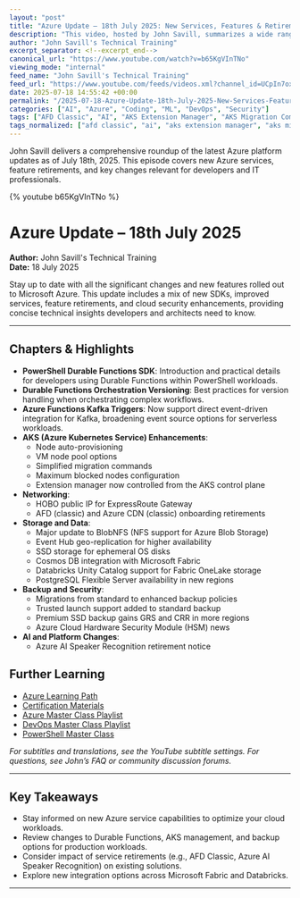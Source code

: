 ```yaml
---
layout: "post"
title: "Azure Update – 18th July 2025: New Services, Features & Retirements"
description: "This video, hosted by John Savill, summarizes a wide range of new Azure service updates and feature changes announced in mid-July 2025. Key topics covered include PowerShell Durable Functions SDK, Durable Functions orchestration versioning, new AKS (Azure Kubernetes Service) capabilities, Azure Functions Kafka triggers, Event Hub geo-replication, Cosmos DB in Microsoft Fabric, Databricks Unity Catalog to Fabric OneLake, Azure Cloud HSM, backup policy migrations, and Azure AI service retirements. The video also outlines upcoming changes for Azure CDN and other cloud services."
author: "John Savill's Technical Training"
excerpt_separator: <!--excerpt_end-->
canonical_url: "https://www.youtube.com/watch?v=b65KgVInTNo"
viewing_mode: "internal"
feed_name: "John Savill's Technical Training"
feed_url: "https://www.youtube.com/feeds/videos.xml?channel_id=UCpIn7ox7j7bH_OFj7tYouOQ"
date: 2025-07-18 14:55:42 +00:00
permalink: "/2025-07-18-Azure-Update-18th-July-2025-New-Services-Features-and-Retirements.html"
categories: ["AI", "Azure", "Coding", "ML", "DevOps", "Security"]
tags: ["AFD Classic", "AI", "AKS Extension Manager", "AKS Migration Command", "AKS Node Provisioning", "AKS VM Node Pools", "Azure", "Azure AI Speaker Recognition", "Azure Backup", "Azure CDN", "Azure Cloud", "Azure Cloud HSM", "Azure Kubernetes Service (aks)", "Azure Security", "Azure Updates", "BlobNFS", "Cloud", "Cloud Migration", "Coding", "Cosmos DB", "Databricks Unity Catalog", "DevOps", "Durable Functions Orchestration", "Event Hub Geo Replication", "ExpressRoute Gateway", "Fabric OneLake", "HOBO Public IP", "Microsoft", "Microsoft Azure", "Microsoft Fabric", "ML", "PostgreSQL Flexible Server", "PowerShell Durable Functions SDK", "Security", "SSD Ephemeral OS Disk", "Videos"]
tags_normalized: ["afd classic", "ai", "aks extension manager", "aks migration command", "aks node provisioning", "aks vm node pools", "azure", "azure ai speaker recognition", "azure backup", "azure cdn", "azure cloud", "azure cloud hsm", "azure kubernetes service aks", "azure security", "azure updates", "blobnfs", "cloud", "cloud migration", "coding", "cosmos db", "databricks unity catalog", "devops", "durable functions orchestration", "event hub geo replication", "expressroute gateway", "fabric onelake", "hobo public ip", "microsoft", "microsoft azure", "microsoft fabric", "ml", "postgresql flexible server", "powershell durable functions sdk", "security", "ssd ephemeral os disk", "videos"]
---
```


John Savill delivers a comprehensive roundup of the latest Azure platform updates as of July 18th, 2025. This episode covers new Azure services, feature retirements, and key changes relevant for developers and IT professionals.<!--excerpt_end-->

{% youtube b65KgVInTNo %}

# Azure Update – 18th July 2025

**Author:** John Savill's Technical Training  
**Date:** 18 July 2025

Stay up to date with all the significant changes and new features rolled out to Microsoft Azure. This update includes a mix of new SDKs, improved services, feature retirements, and cloud security enhancements, providing concise technical insights developers and architects need to know.

---

## Chapters & Highlights

- **PowerShell Durable Functions SDK**: Introduction and practical details for developers using Durable Functions within PowerShell workloads.
- **Durable Functions Orchestration Versioning**: Best practices for version handling when orchestrating complex workflows.
- **Azure Functions Kafka Triggers**: Now support direct event-driven integration for Kafka, broadening event source options for serverless workloads.
- **AKS (Azure Kubernetes Service) Enhancements**:
    - Node auto-provisioning
    - VM node pool options
    - Simplified migration commands
    - Maximum blocked nodes configuration
    - Extension manager now controlled from the AKS control plane
- **Networking**:
    - HOBO public IP for ExpressRoute Gateway
    - AFD (classic) and Azure CDN (classic) onboarding retirements
- **Storage and Data**:
    - Major update to BlobNFS (NFS support for Azure Blob Storage)
    - Event Hub geo-replication for higher availability
    - SSD storage for ephemeral OS disks
    - Cosmos DB integration with Microsoft Fabric
    - Databricks Unity Catalog support for Fabric OneLake storage
    - PostgreSQL Flexible Server availability in new regions
- **Backup and Security**:
    - Migrations from standard to enhanced backup policies
    - Trusted launch support added to standard backup
    - Premium SSD backup gains GRS and CRR in more regions
    - Azure Cloud Hardware Security Module (HSM) news
- **AI and Platform Changes**:
    - Azure AI Speaker Recognition retirement notice

## Further Learning

- [Azure Learning Path](https://learn.onboardtoazure.com)
- [Certification Materials](https://github.com/johnthebrit/CertificationMaterials)
- [Azure Master Class Playlist](https://youtube.com/playlist?list=PLlVtbbG169nEv7jSfOVmQGRp9wAoAM0Ks)
- [DevOps Master Class Playlist](https://youtube.com/playlist?list=PLlVtbbG169nFr8RzQ4GIxUEznpNR53ERq)
- [PowerShell Master Class](https://youtube.com/playlist?list=PLlVtbbG169nFq_hR7FcMYg32xsSAObuq8)

*For subtitles and translations, see the YouTube subtitle settings. For questions, see John’s FAQ or community discussion forums.*

---

## Key Takeaways

- Stay informed on new Azure service capabilities to optimize your cloud workloads.
- Review changes to Durable Functions, AKS management, and backup options for production workloads.
- Consider impact of service retirements (e.g., AFD Classic, Azure AI Speaker Recognition) on existing solutions.
- Explore new integration options across Microsoft Fabric and Databricks.

---
